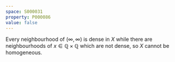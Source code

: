 ```yaml
---
space: S000031
property: P000086
value: false
---
```


Every neighbourhood of $(\infty, \infty)$ is dense in $X$ while there are neighbourhoods of $x\in \mathbb{Q}\times \mathbb{Q}$ which are not dense, so $X$ cannot be homogeneous. 
